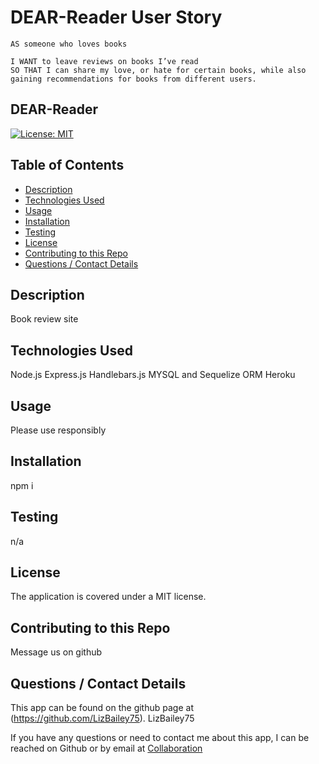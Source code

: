 # DEAR-Reader User Story

    AS someone who loves books

    I WANT to leave reviews on books I’ve read
    SO THAT I can share my love, or hate for certain books, while also gaining recommendations for books from different users.

  ## DEAR-Reader
  [![License: MIT](https://img.shields.io/badge/License-MIT-yellow.svg)](https://opensource.org/licenses/MIT)
  
  ## Table of Contents
  * [Description](#description)
  * [Technologies Used](#technoUse)
  * [Usage](#usefaq)
  * [Installation](#install)
  * [Testing](#test)
  * [License](#license)
  * [Contributing to this Repo](#contributing)
  * [Questions / Contact Details](#questions)
  
  <a name = 'description'></a>
  ## Description
  Book review site

  <a name = 'technoUse'></a>
  ## Technologies Used
  Node.js
  Express.js
  Handlebars.js
  MYSQL and Sequelize ORM
  Heroku
  
  <a name = 'usefaq'></a>
  ## Usage
  Please use responsibly

  <a name = 'install'></a>
  ## Installation
  npm i

  <a name = 'test'></a>
  ## Testing
  n/a

  <a name = 'license'></a>
  ## License
  The application is covered under a MIT license.

  <a name = 'contributing'></a>
  ## Contributing to this Repo
  Message us on github

  <a name = 'questions'></a>
  ## Questions / Contact Details
  This app can be found on the github page at (https://github.com/LizBailey75).
  LizBailey75

  If you have any questions or need to contact me about this app, I can be reached on Github or by email at [Collaboration](Collaboration)
